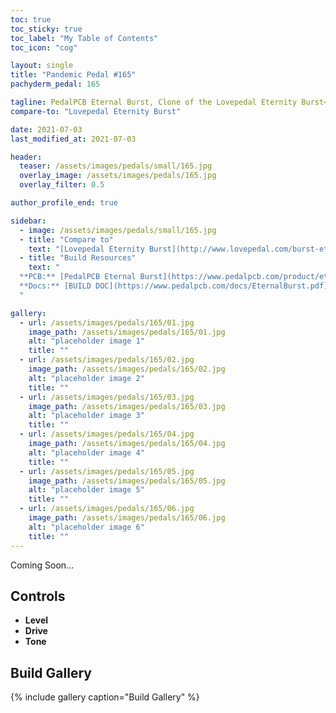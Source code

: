 ```yaml
---
toc: true
toc_sticky: true
toc_label: "My Table of Contents"
toc_icon: "cog"

layout: single
title: "Pandemic Pedal #165"
pachyderm_pedal: 165

tagline: PedalPCB Eternal Burst, Clone of the Lovepedal Eternity Burst<br>"" - 
compare-to: "Lovepedal Eternity Burst"

date: 2021-07-03
last_modified_at: 2021-07-03

header:
  teaser: /assets/images/pedals/small/165.jpg
  overlay_image: /assets/images/pedals/165.jpg
  overlay_filter: 0.5

author_profile_end: true

sidebar:
  - image: /assets/images/pedals/small/165.jpg
  - title: "Compare to"
    text: "[Lovepedal Eternity Burst](http://www.lovepedal.com/burst-eternity/)"
  - title: "Build Resources"
    text: "
  **PCB:** [PedalPCB Eternal Burst](https://www.pedalpcb.com/product/eternalburst/)<br>
  **Docs:** [BUILD DOC](https://www.pedalpcb.com/docs/EternalBurst.pdf)
  "

gallery:
  - url: /assets/images/pedals/165/01.jpg
    image_path: /assets/images/pedals/165/01.jpg
    alt: "placeholder image 1"
    title: ""
  - url: /assets/images/pedals/165/02.jpg
    image_path: /assets/images/pedals/165/02.jpg
    alt: "placeholder image 2"
    title: ""
  - url: /assets/images/pedals/165/03.jpg
    image_path: /assets/images/pedals/165/03.jpg
    alt: "placeholder image 3"
    title: ""
  - url: /assets/images/pedals/165/04.jpg
    image_path: /assets/images/pedals/165/04.jpg
    alt: "placeholder image 4"
    title: ""
  - url: /assets/images/pedals/165/05.jpg
    image_path: /assets/images/pedals/165/05.jpg
    alt: "placeholder image 5"
    title: ""
  - url: /assets/images/pedals/165/06.jpg
    image_path: /assets/images/pedals/165/06.jpg
    alt: "placeholder image 6"
    title: ""
---
```




Coming Soon...

## Controls

* **Level**
* **Drive**
* **Tone**

## Build Gallery

{% include gallery caption="Build Gallery" %}

